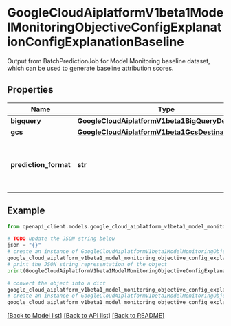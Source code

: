 # GoogleCloudAiplatformV1beta1ModelMonitoringObjectiveConfigExplanationConfigExplanationBaseline

Output from BatchPredictionJob for Model Monitoring baseline dataset, which can be used to generate baseline attribution scores.

## Properties

Name | Type | Description | Notes
------------ | ------------- | ------------- | -------------
**bigquery** | [**GoogleCloudAiplatformV1beta1BigQueryDestination**](GoogleCloudAiplatformV1beta1BigQueryDestination.md) |  | [optional] 
**gcs** | [**GoogleCloudAiplatformV1beta1GcsDestination**](GoogleCloudAiplatformV1beta1GcsDestination.md) |  | [optional] 
**prediction_format** | **str** | The storage format of the predictions generated BatchPrediction job. | [optional] 

## Example

```python
from openapi_client.models.google_cloud_aiplatform_v1beta1_model_monitoring_objective_config_explanation_config_explanation_baseline import GoogleCloudAiplatformV1beta1ModelMonitoringObjectiveConfigExplanationConfigExplanationBaseline

# TODO update the JSON string below
json = "{}"
# create an instance of GoogleCloudAiplatformV1beta1ModelMonitoringObjectiveConfigExplanationConfigExplanationBaseline from a JSON string
google_cloud_aiplatform_v1beta1_model_monitoring_objective_config_explanation_config_explanation_baseline_instance = GoogleCloudAiplatformV1beta1ModelMonitoringObjectiveConfigExplanationConfigExplanationBaseline.from_json(json)
# print the JSON string representation of the object
print(GoogleCloudAiplatformV1beta1ModelMonitoringObjectiveConfigExplanationConfigExplanationBaseline.to_json())

# convert the object into a dict
google_cloud_aiplatform_v1beta1_model_monitoring_objective_config_explanation_config_explanation_baseline_dict = google_cloud_aiplatform_v1beta1_model_monitoring_objective_config_explanation_config_explanation_baseline_instance.to_dict()
# create an instance of GoogleCloudAiplatformV1beta1ModelMonitoringObjectiveConfigExplanationConfigExplanationBaseline from a dict
google_cloud_aiplatform_v1beta1_model_monitoring_objective_config_explanation_config_explanation_baseline_from_dict = GoogleCloudAiplatformV1beta1ModelMonitoringObjectiveConfigExplanationConfigExplanationBaseline.from_dict(google_cloud_aiplatform_v1beta1_model_monitoring_objective_config_explanation_config_explanation_baseline_dict)
```
[[Back to Model list]](../README.md#documentation-for-models) [[Back to API list]](../README.md#documentation-for-api-endpoints) [[Back to README]](../README.md)


